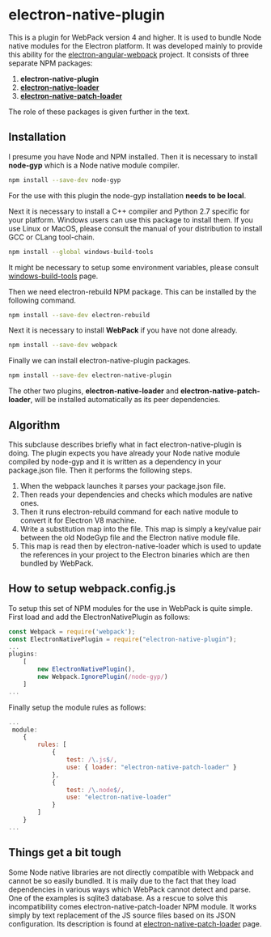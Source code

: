 # electron-native-plugin
This is a plugin for WebPack version 4 and higher. It is used to bundle Node native modules for the Electron platform. It was developed mainly to provide this ability for the [electron-angular-webpack](https://github.com/lbassin/electron-angular-webpack) project. 
It consists of three separate NPM packages:
1. **electron-native-plugin**
2. [**electron-native-loader**](https://github.com/evonox/electron-native-loader)
3. [**electron-native-patch-loader**](https://github.com/evonox/electron-native-patch-loader)

The role of these packages is given further in the text.

## Installation
I presume you have Node and NPM installed. 
Then it is necessary to install **node-gyp** which is a Node native module compiler.
```bash
npm install --save-dev node-gyp
```
For the use with this plugin the node-gyp installation **needs to be local**.

Next it is necessary to install a C++ compiler and Python 2.7 specific for your platform. Windows users can use this package to install them. If you use Linux or MacOS, please consult the manual of your distribution to install GCC or CLang tool-chain.
```bash
npm install --global windows-build-tools
```
It might be necessary to setup some environment variables, please consult [windows-build-tools](https://www.npmjs.com/package/windows-build-tools) page.

Then we need electron-rebuild NPM package. This can be installed by the following command.
```bash
npm install --save-dev electron-rebuild
```
Next it is necessary to install **WebPack** if you have not done already.
```bash
npm install --save-dev webpack
```
Finally we can install electron-native-plugin packages.
```bash
npm install --save-dev electron-native-plugin
```
The other two plugins, **electron-native-loader** and **electron-native-patch-loader**, will be installed automatically as its peer dependencies.
## Algorithm
This subclause describes briefly what in fact electron-native-plugin is doing.
The plugin expects you have already your Node native module compiled by node-gyp and it is written as a dependency in your package.json file. Then it performs the following steps.
1. When the webpack launches it parses your package.json file.
2. Then reads your dependencies and checks which modules are native ones.
3. Then it runs electron-rebuild command for each native module to convert it for Electron V8 machine.
4. Write a substitution map into the file. This map is simply a key/value pair between the old NodeGyp file and the Electron native module file.
5. This map is read then by electron-native-loader which is used to update the references in your project to the Electron binaries which are then bundled by WebPack.
## How to setup webpack.config.js
To setup this set of NPM modules for the use in WebPack is quite simple.
First load and add the ElectronNativePlugin as follows:
```javascript
const Webpack = require('webpack');
const ElectronNativePlugin = require("electron-native-plugin");
...
plugins: 
    [
        new ElectronNativePlugin(),
        new Webpack.IgnorePlugin(/node-gyp/)
    ]
...
```
Finally setup the module rules as follows:
```javascript
...
 module: 
    {
        rules: [
            {
                test: /\.js$/,
                use: { loader: "electron-native-patch-loader" }
            },
            { 
                test: /\.node$/, 
                use: "electron-native-loader" 
            }
        ]
    }
...
```
## Things get a bit tough
Some Node native libraries are not directly compatible with Webpack and cannot be so easily bundled. It is maily due to the fact that they load dependencies in various ways which WebPack cannot detect and parse. One of the examples is sqlite3 database. As a rescue to solve this incompatibility comes electron-native-patch-loader NPM module. It works simply by text replacement of the JS source files based on its JSON configuration. Its description is found at [electron-native-patch-loader](https://github.com/evonox/electron-native-patch-loader) page.
